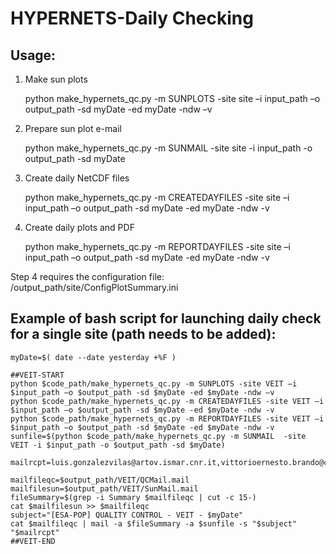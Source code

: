 # HYPERNETS-Daily Checking

## Usage:

1. Make sun plots

    python make_hypernets_qc.py -m SUNPLOTS -site site –i input_path –o output_path -sd myDate -ed myDate -ndw –v

2. Prepare sun plot e-mail

    python make_hypernets_qc.py -m SUNMAIL  -site site -i input_path -o output_path -sd myDate

3. Create daily NetCDF files

    python make_hypernets_qc.py -m CREATEDAYFILES -site site –i input_path –o output_path -sd myDate -ed myDate -ndw -v

4. Create daily plots and PDF

   python make_hypernets_qc.py -m REPORTDAYFILES -site site –i input_path –o output_path -sd myDate -ed myDate -ndw -v


Step 4 requires the configuration file: /output_path/site/ConfigPlotSummary.ini

## Example of bash script for launching daily check for a single site (path needs to be added):


    myDate=$( date --date yesterday +%F )
    
    ##VEIT-START
    python $code_path/make_hypernets_qc.py -m SUNPLOTS -site VEIT –i $input_path –o $output_path -sd $myDate -ed $myDate -ndw –v
    python $code_path/make_hypernets_qc.py -m CREATEDAYFILES -site VEIT –i $input_path –o $output_path -sd $myDate -ed $myDate -ndw -v
    python $code_path/make_hypernets_qc.py -m REPORTDAYFILES -site VEIT –i $input_path –o $output_path -sd $myDate -ed $myDate -ndw -v
    sunfile=$(python $code_path/make_hypernets_qc.py -m SUNMAIL  -site VEIT -i $input_path -o $output_path -sd $myDate)

    mailrcpt=luis.gonzalezvilas@artov.ismar.cnr.it,vittorioernesto.brando@cnr.it,ivan.farace@artov.ismar.cnr.it

    mailfileqc=$output_path/VEIT/QCMail.mail
    mailfilesun=$output_path/VEIT/SunMail.mail
    fileSummary=$(grep -i Summary $mailfileqc | cut -c 15-)
    cat $mailfilesun >> $mailfileqc
    subject="[ESA-POP] QUALITY CONTROL - VEIT - $myDate"
    cat $mailfileqc | mail -a $fileSummary -a $sunfile -s "$subject" "$mailrcpt"
    ##VEIT-END

